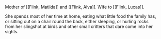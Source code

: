 Mother of [[Flink, Matilda]] and [[Flink, Alva]]. Wife to [[Flink, Lucas]].

She spends most of her time at home, eating what little food the family has, or sitting out on a chair round the back, either sleeping, or hurling rocks from her slingshot at birds and other small critters that dare come into her sights.